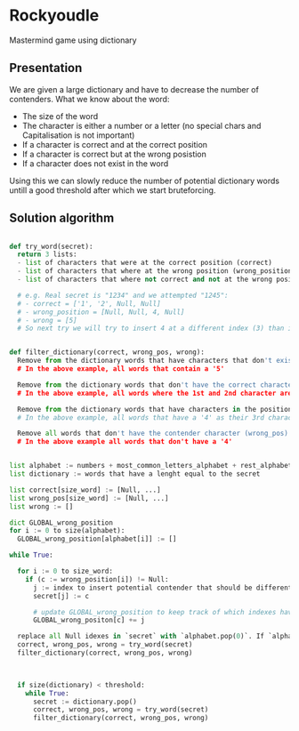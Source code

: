 # Rockyoudle
Mastermind game using dictionary

## Presentation
We are given a large dictionary and have to decrease the number of contenders. What we know about the word:
- The size of the word
- The character is either a number or a letter (no special chars and Capitalisation is not important)
- If a character is correct and at the correct position
- If a character is correct but at the wrong posistion
- If a character does not exist in the word

Using this we can slowly reduce the number of potential dictionary words untill a good threshold after which we start bruteforcing.

## Solution algorithm
```python

def try_word(secret):
  return 3 lists:
  - list of characters that were at the correct position (correct)  
  - list of characters that where at the wrong position (wrong_position)
  - list of characters that where not correct and not at the wrong position (wrong)

  # e.g. Real secret is "1234" and we attempted "1245":
  # - correct = ['1', '2', Null, Null]
  # - wrong_position = [Null, Null, 4, Null]
  # - wrong = [5]
  # So next try we will try to insert 4 at a different index (3) than it was (2).


def filter_dictionary(correct, wrong_pos, wrong):
  Remove from the dictionary words that have characters that don't exist (wrong)
  # In the above example, all words that contain a '5'

  Remove from the dictionary words that don't have the correct characters at the correct index (correct)
  # In the above example, all words where the 1st and 2nd character are not '1', '2'

  Remove from the dictionary words that have characters in the position that was wrong (wrong_position)
  # In the above example, all words that have a '4' as their 3rd character

  Remove all words that don't have the contender character (wrong_pos)
  # In the above example all words that don't have a '4'


list alphabet := numbers + most_common_letters_alphabet + rest_alphabet
list dictionary := words that have a lenght equal to the secret

list correct[size_word] := [Null, ...]
list wrong_pos[size_word] := [Null, ...]
list wrong := []

dict GLOBAL_wrong_position
for i := 0 to size(alphabet):
  GLOBAL_wrong_position[alphabet[i]] := []

while True:

  for i := 0 to size_word:
    if (c := wrong_position[i]) != Null:
      j := index to insert potential contender that should be different than `i` and not in GLOBAL_wrong_position[c].
      secret[j] := c

      # update GLOBAL_wrong_position to keep track of which indexes have been tried for this character:
      GLOBAL_wrong_positon[c] += j 

  replace all Null idexes in `secret` with `alphabet.pop(0)`. If `alphabet` gets empty, repopulate to handle words with duplicate characters.
  correct, wrong_pos, wrong = try_word(secret)
  filter_dictionary(correct, wrong_pos, wrong)

  

  if size(dictionary) < threshold:
    while True:
      secret := dictionary.pop()
      correct, wrong_pos, wrong = try_word(secret)
      filter_dictionary(correct, wrong_pos, wrong)  
```


  

